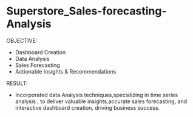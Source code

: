 # Superstore_Sales-forecasting-Analysis #
OBJECTIVE:
- Dashboard Creation
- Data Analysis
- Sales Forecasting
- Actionable Insights & Recommendations

RESULT:
- Incorporated data Analysis techniques,specializing in time series analysis ,
to deliver valuable insights,accurate sales forecasting, and interactive dashboard creation,
driving business success.
